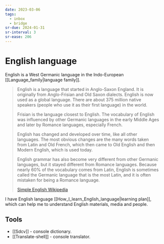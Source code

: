 ```yaml
---
date: 2023-03-06
tags:
  - inbox
  - bridge
sr-due: 2024-01-31
sr-interval: 3
sr-ease: 206
---
```


# English language

English is a West Germanic language in the Indo-European
[[Language_family|language family]].

> English is a language that started in Anglo-Saxon England. It is originally
> from Anglo-Frisian and Old Saxon dialects. English is now used as a global
> language. There are about 375 million native speakers (people who use it as
> their first language) in the world.
>
> Frisian is the language closest to English. The vocabulary of English was
> influenced by other Germanic languages in the early Middle Ages and later by
> Romance languages, especially French.
>
> English has changed and developed over time, like all other languages. The
> most obvious changes are the many words taken from Latin and Old French, which
> then came to Old English and then Modern English, which is used today.
>
> English grammar has also become very different from other Germanic languages,
> but it stayed different from Romance languages. Because nearly 60% of the
> vocabulary comes from Latin, English is sometimes called the Germanic language
> that is the most Latin, and it is often mistaken for being a Romance language.
>
> [Simple English Wikipedia](https://simple.wikipedia.org/wiki/English_language)

I have English language [[How_I_learn_English_language|learning plan]],
which can help me to understand English materials, media and people.

## Tools

- [[Sdcv]] - console dictionary.
- [[Translate-shell]] - console translator.
